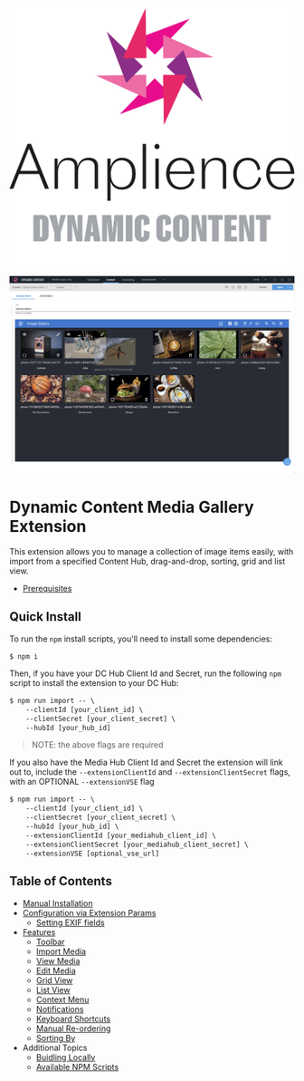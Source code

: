 [![Amplience Dynamic Content](media/header.png)](https://amplience.com/dynamic-content)

![Dynamic Content Media Gallery Extension](media/mouse-drag-and-drop.png)

# Dynamic Content Media Gallery Extension

This extension allows you to manage a collection of image items easily, with import from a specified Content Hub, drag-and-drop, sorting, grid and list view.

-   [Prerequisites](./docs/prerequisites.md)

## Quick Install

To run the `npm` install scripts, you'll need to install some dependencies:

```
$ npm i
```

Then, if you have your DC Hub Client Id and Secret, run the following `npm` script to install the extension to your DC Hub:

```
$ npm run import -- \
    --clientId [your_client_id] \
    --clientSecret [your_client_secret] \
    --hubId [your_hub_id]
```

> NOTE: the above flags are required

If you also have the Media Hub Client Id and Secret the extension will link out to, include the `--extensionClientId` and `--extensionClientSecret` flags, with an OPTIONAL `--extensionVSE` flag

```
$ npm run import -- \
    --clientId [your_client_id] \
    --clientSecret [your_client_secret] \
    --hubId [your_hub_id] \
    --extensionClientId [your_mediahub_client_id] \
    --extensionClientSecret [your_mediahub_client_secret] \
    --extensionVSE [optional_vse_url]
```

## Table of Contents

-   [Manual Installation](./docs/manual-installation.md)
-   [Configuration via Extension Params](./docs/configuration.md)
    -   [Setting EXIF fields](./docs/setting-exif-fields.md)
-   [Features](./docs/features.md)
    -   [Toolbar](./docs/features.md#toolbar)
    -   [Import Media](./docs//features.md#import-media)
    -   [View Media](./docs//features.md#view-media)
    -   [Edit Media](./docs//features.md#edit-media)
    -   [Grid View](./docs//features.md#grid-view)
    -   [List View](./docs//features.md#list-view)
    -   [Context Menu](./docs//features.md#context-menu)
    -   [Notifications](./docs//features.md#notifications)
    -   [Keyboard Shortcuts](./docs//features.md#keyboard-shortcuts)
    -   [Manual Re-ordering](./docs//features.md#manual-re-ordering)
    -   [Sorting By](./docs//features.md#sorting-by)
-   Additional Topics
    -   [Buidling Locally](./docs/building-locally.md)
    -   [Available NPM Scripts](./docs/npm-scripts.md)
